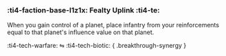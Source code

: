 ### :ti4-faction-base-l1z1x: **Fealty Uplink** :ti4-te:

When you gain control of a planet, place infantry from your reinforcements equal to that planet's influence value on that planet.

:ti4-tech-warfare: ⇋ :ti4-tech-biotic:
{ .breakthrough-synergy }
